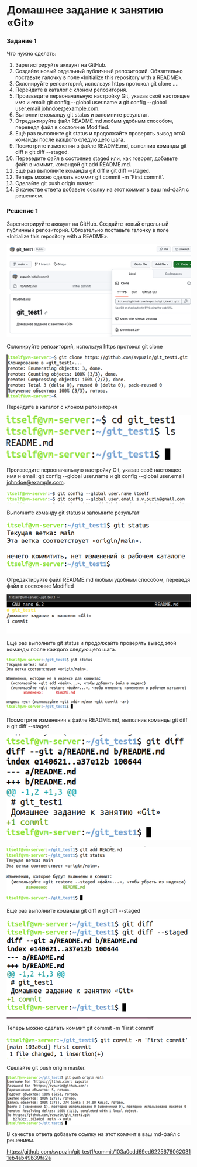 # Домашнее задание к занятию «Git»


### Задание 1

Что нужно сделать:

1. Зарегистрируйте аккаунт на GitHub.
2. Создайте новый отдельный публичный репозиторий. Обязательно поставьте галочку в поле «Initialize this repository with a README».
3. Склонируйте репозиторий, используя https протокол git clone ....
4. Перейдите в каталог с клоном репозитория.
5. Произведите первоначальную настройку Git, указав своё настоящее имя и email: git config --global user.name и git config --global user.email johndoe@example.com.
6. Выполните команду git status и запомните результат.
7. Отредактируйте файл README.md любым удобным способом, переведя файл в состояние Modified.
8. Ещё раз выполните git status и продолжайте проверять вывод этой команды после каждого следующего шага.
9. Посмотрите изменения в файле README.md, выполнив команды git diff и git diff --staged.
10. Переведите файл в состояние staged или, как говорят, добавьте файл в коммит, командой git add README.md.
11. Ещё раз выполните команды git diff и git diff --staged.
12. Теперь можно сделать коммит git commit -m 'First commit'.
13. Сделайте git push origin master.
14. В качестве ответа добавьте ссылку на этот коммит в ваш md-файл с решением.

### Решение 1

Зарегистрируйте аккаунт на GitHub.
Создайте новый отдельный публичный репозиторий. Обязательно поставьте галочку в поле «Initialize this repository with a README».

![скриншот1](https://github.com/svpuzin/HomeWorkNetology/blob/main/Automation%20and%20CI%5CCD/Git/img/Снимок%20экрана%202023-10-25%20в%2014.42.42.png)

Склонируйте репозиторий, используя https протокол git clone

![скриншот2](https://github.com/svpuzin/HomeWorkNetology/blob/main/Automation%20and%20CI%5CCD/Git/img/Снимок%20экрана%202023-10-25%20в%2014.44.00.png)

Перейдите в каталог с клоном репозитория

![скриншот3](https://github.com/svpuzin/HomeWorkNetology/blob/main/Automation%20and%20CI%5CCD/Git/img/Снимок%20экрана%202023-10-25%20в%2015.06.18.png)

Произведите первоначальную настройку Git, указав своё настоящее имя и email: git config --global user.name и git config --global user.email johndoe@example.com.

![скриншот4](https://github.com/svpuzin/HomeWorkNetology/blob/main/Automation%20and%20CI%5CCD/Git/img/Снимок%20экрана%202023-10-25%20в%2015.06.41.png)

Выполните команду git status и запомните результат

![скриншот5](https://github.com/svpuzin/HomeWorkNetology/blob/main/Automation%20and%20CI%5CCD/Git/img/Снимок%20экрана%202023-10-25%20в%2015.07.28.png)

Отредактируйте файл README.md любым удобным способом, переведя файл в состояние Modified

![скриншот6](https://github.com/svpuzin/HomeWorkNetology/blob/main/Automation%20and%20CI%5CCD/Git/img/Снимок%20экрана%202023-10-25%20в%2015.09.10.png)

Ещё раз выполните git status и продолжайте проверять вывод этой команды после каждого следующего шага.

![скриншот7](https://github.com/svpuzin/HomeWorkNetology/blob/main/Automation%20and%20CI%5CCD/Git/img/Снимок%20экрана%202023-10-25%20в%2015.09.58.png)

Посмотрите изменения в файле README.md, выполнив команды git diff и git diff --staged.

![скриншот8](https://github.com/svpuzin/HomeWorkNetology/blob/main/Automation%20and%20CI%5CCD/Git/img/Снимок%20экрана%202023-10-25%20в%2015.10.39.png)

![скриншот9](https://github.com/svpuzin/HomeWorkNetology/blob/main/Automation%20and%20CI%5CCD/Git/img/Снимок%20экрана%202023-10-25%20в%2015.13.00.png)

Ещё раз выполните команды git diff и git diff --staged

![скриншот10](https://github.com/svpuzin/HomeWorkNetology/blob/main/Automation%20and%20CI%5CCD/Git/img/Снимок%20экрана%202023-10-25%20в%2015.14.08.png)

Теперь можно сделать коммит git commit -m 'First commit'

![скриншот11](https://github.com/svpuzin/HomeWorkNetology/blob/main/Automation%20and%20CI%5CCD/Git/img/Снимок%20экрана%202023-10-25%20в%2015.15.43.png)

Сделайте git push origin master.

![скриншот12](https://github.com/svpuzin/HomeWorkNetology/blob/main/Automation%20and%20CI%5CCD/Git/img/Снимок%20экрана%202023-10-25%20в%2015.37.25.png)

В качестве ответа добавьте ссылку на этот коммит в ваш md-файл с решением.

https://github.com/svpuzin/git_test1/commit/103a0cdd69ed62256760620311eb4ab49b39fa2a


